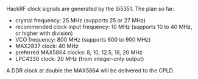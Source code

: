 HackRF clock signals are generated by the Si5351.  The plan so far:

* crystal frequency: 25 MHz (supports 25 or 27 MHz)
* recommended clock input frequency: 10 MHz (supports 10 to 40 MHz, or higher with division)
* VCO frequency: 800 MHz (supports 600 to 900 MHz)
* MAX2837 clock: 40 MHz
* preferred MAX5864 clocks: 8, 10, 12.5, 16, 20 MHz
* LPC4330 clock: 20 MHz (from integer-only output)

A DDR clock at double the MAX5864 will be delivered to the CPLD.